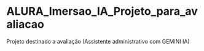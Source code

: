 # ALURA_Imersao_IA_Projeto_para_avaliacao
Projeto destinado a avaliação (Assistente administrativo com GEMINI IA)
